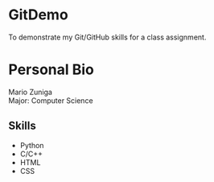 # GitDemo
To demonstrate my Git/GitHub skills for a class assignment. 

# Personal Bio  
Mario Zuniga  
Major: Computer Science  

## Skills
- Python
- C/C++
- HTML
- CSS
